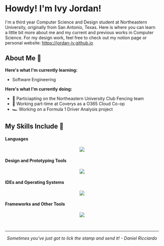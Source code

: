 # Howdy! I'm Ivy Jordan! 
I'm a third year Computer Science and Design student at Northeastern University, originally from San Antonio, Texas. Here is where you can learn a little bit more about me and my current and previous works in Computer Science. For my design work, feel free to check out my notion page or personal website: https://jordan-iv.github.io

## About Me 🌿

**Here's what I'm currently learning:** 
- Software Engineering


**Here's what I'm currently doing:**
- 🤺 Particiapting on the Northeastern University Club Fencing team
- 🏢 Working part-time at Coverys as a O365 Cloud Co-op
- 🏎️ Working on a Formula 1 Driver Analysis project
	
## My Skills Include 🌴
<h4> Languages </h4>
<p align="center">
  <a href="https://skillicons.dev">
    <img src="https://skillicons.dev/icons?i=java,html,css,react,processing,py,md,r,mysql" />
  </a>
</p>
</span>

<h4> Design and Prototyping Tools </h4>
<p align="center">
  <a href="https://skillicons.dev">
    <img src="https://skillicons.dev/icons?i=figma,ai,ps" />
  </a>
</p>
<span>

</span>

<h4> IDEs and Operating Systems </h4>
<p align="center">
  <a href="https://skillicons.dev">
    <img src="https://skillicons.dev/icons?i=idea,eclipse,vscode,ubuntu,windows" />
  </a>
</p>
</span>

<h4> Frameworks and Other Tools </h4>
<p align="center">
  <a href="https://skillicons.dev">
    <img src="https://skillicons.dev/icons?i=azure,github,docker,notion,latex,postman" />
  </a>
</p>
</span>
<br>	
<hr>
<p align="center">
   <i> Sometimes you've just got to lick the stamp and send it! - Daniel Ricciardo </i>
   <br>
<br>	
